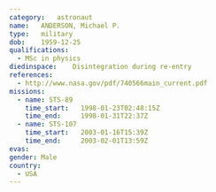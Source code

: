 ```yaml
---
category:	astronaut
name:	ANDERSON, Michael P.
type:	military
dob:	1959-12-25
qualifications:
  - MSc in physics
diedinspace:	Disintegration during re-entry
references:
  - http://www.nasa.gov/pdf/740566main_current.pdf
missions:
  - name: STS-89
    time_start:   1998-01-23T02:48:15Z
    time_end:     1998-01-31T22:37Z
  - name: STS-107
    time_start:   2003-01-16T15:39Z
    time_end:     2003-02-01T13:59Z
evas:
gender:	Male
country:
  - USA
---
```


